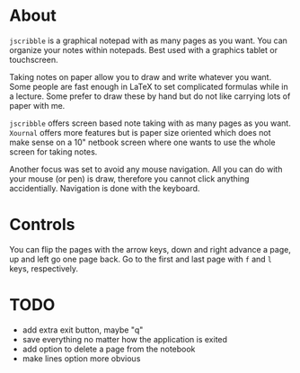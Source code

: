 About
=====

`jscribble` is a graphical notepad with as many pages as you want. You can
organize your notes within notepads. Best used with a graphics tablet or
touchscreen.

Taking notes on paper allow you to draw and write whatever you want. Some
people are fast enough in LaTeX to set complicated formulas while in a lecture.
Some prefer to draw these by hand but do not like carrying lots of paper with
me.

`jscribble` offers screen based note taking with as many pages as you want.
`Xournal` offers more features but is paper size oriented which does not make
sense on a 10" netbook screen where one wants to use the whole screen for
taking notes.

Another focus was set to avoid any mouse navigation. All you can do with your
mouse (or pen) is draw, therefore you cannot click anything accidentially.
Navigation is done with the keyboard.


Controls
========

You can flip the pages with the arrow keys, down and right advance a page, up
and left go one page back. Go to the first and last page with `f` and `l` keys,
respectively.


TODO
====

- add extra exit button, maybe "q"
- save everything no matter how the application is exited
- add option to delete a page from the notebook
- make lines option more obvious

